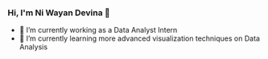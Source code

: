 ### Hi, I'm Ni Wayan Devina 👋




- 🔭 I’m currently working as a Data Analyst Intern
- 🌱 I’m currently learning more advanced visualization techniques on Data Analysis
